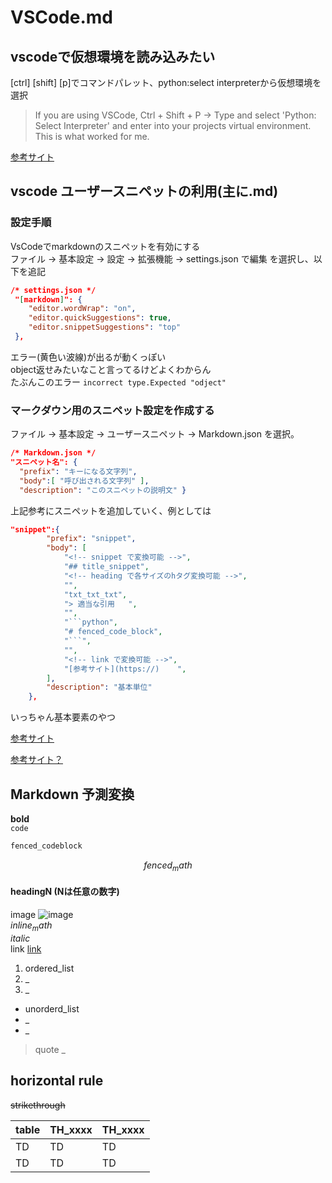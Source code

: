 # VSCode.md
  
## vscodeで仮想環境を読み込みたい

[ctrl] [shift] [p]でコマンドパレット、python:select interpreterから仮想環境を選択
> If you are using VSCode, Ctrl + Shift + P -> Type and select 'Python: Select Interpreter' and enter into your projects virtual environment. This is what worked for me.   

[参考サイト](https://stackoverflow.com/questions/65369567/import-rest-framework-could-not-be-resolved-but-i-have-installed-djangorestfr)    

<!-- snippet で変換可能 -->
## vscode ユーザースニペットの利用(主に.md)
### 設定手順
VsCodeでmarkdownのスニペットを有効にする  
ファイル → 基本設定 → 設定 → 拡張機能 → settings.json で編集 を選択し、以下を追記  

```json
/* settings.json */
 "[markdown]": {
    "editor.wordWrap": "on",
    "editor.quickSuggestions": true,
    "editor.snippetSuggestions": "top"
 },
```
エラー(黄色い波線)が出るが動くっぽい  
object返せみたいなこと言ってるけどよくわからん  
たぶんこのエラー `incorrect type.Expected "odject"`

### マークダウン用のスニペット設定を作成する
ファイル → 基本設定 → ユーザースニペット → Markdown.json を選択。

```json
/* Markdown.json */
"スニペット名": { 
  "prefix": "キーになる文字列", 
  "body":[ "呼び出される文字列" ], 
  "description": "このスニペットの説明文" }
```
上記参考にスニペットを追加していく、例としては

```json
"snippet":{
		"prefix": "snippet",
		"body": [
			"<!-- snippet で変換可能 -->",
			"## title_snippet",
			"<!-- heading で各サイズのhタグ変換可能 -->",
			"",
			"txt_txt_txt",
			"> 適当な引用   ",
			"",
			"```python",
			"# fenced_code_block",
			"```",
			"",
			"<!-- link で変換可能 -->",
			"[参考サイト](https://)    ",
		],
		"description": "基本単位"
	},
```
いっちゃん基本要素のやつ

<!-- link で変換可能 -->
[参考サイト](https://maasaablog.com/tools/visual-studio-code/1762/#toc12)  
  
[参考サイト？](https://qiita.com/12345/items/97ba616d530b4f692c97)

## Markdown 予測変換

**bold**  
`code`

```python
fenced_codeblock
```

$$
fenced_math
$$

#### headingN (Nは任意の数字)
image ![image](https://)  
$inline_math$  
*italic*  
link [link](https://)  

1. ordered_list
2. _
3. _

- unorderd_list
- _
- _

> quote
> _

horizontal rule
----------

~~strikethrough~~

| table | TH_xxxx | TH_xxxx |
| --- | --- | --- |
| TD | TD | TD |
| TD | TD | TD |